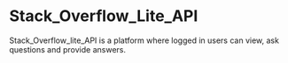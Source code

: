 # Stack_Overflow_Lite_API
Stack_Overflow_lite_API is a platform where logged in users can view, ask questions and provide answers.
